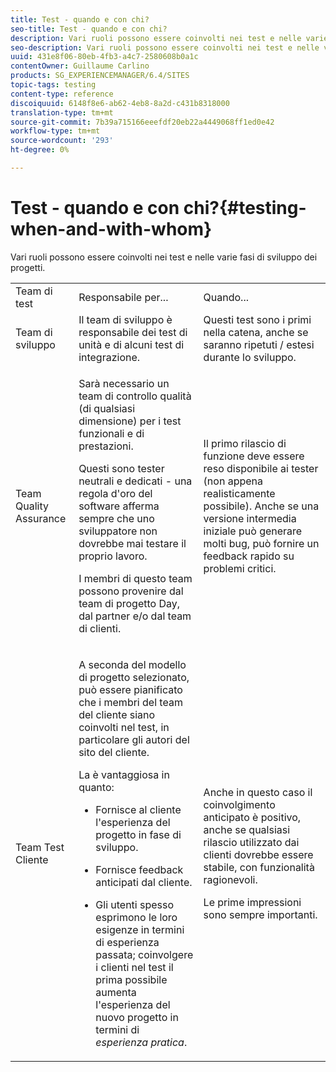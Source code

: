 ```yaml
---
title: Test - quando e con chi?
seo-title: Test - quando e con chi?
description: Vari ruoli possono essere coinvolti nei test e nelle varie fasi di sviluppo dei progetti
seo-description: Vari ruoli possono essere coinvolti nei test e nelle varie fasi di sviluppo dei progetti
uuid: 431e8f06-80eb-4fb3-a4c7-2580608b0a1c
contentOwner: Guillaume Carlino
products: SG_EXPERIENCEMANAGER/6.4/SITES
topic-tags: testing
content-type: reference
discoiquuid: 6148f8e6-ab62-4eb8-8a2d-c431b8318000
translation-type: tm+mt
source-git-commit: 7b39a715166eeefdf20eb22a4449068ff1ed0e42
workflow-type: tm+mt
source-wordcount: '293'
ht-degree: 0%

---
```



# Test - quando e con chi?{#testing-when-and-with-whom}

Vari ruoli possono essere coinvolti nei test e nelle varie fasi di sviluppo dei progetti.

<table> 
 <tbody> 
  <tr> 
   <td>Team di test</td> 
   <td>Responsabile per... </td> 
   <td>Quando...</td> 
  </tr> 
  <tr> 
   <td>Team di sviluppo</td> 
   <td>Il team di sviluppo è responsabile dei test di unità e di alcuni test di integrazione.</td> 
   <td>Questi test sono i primi nella catena, anche se saranno ripetuti / estesi durante lo sviluppo.</td> 
  </tr> 
  <tr> 
   <td>Team Quality Assurance</td> 
   <td><p>Sarà necessario un team di controllo qualità (di qualsiasi dimensione) per i test funzionali e di prestazioni.</p> <p>Questi sono tester neutrali e dedicati - una regola d'oro del software afferma sempre che uno sviluppatore non dovrebbe mai testare il proprio lavoro.</p> <p>I membri di questo team possono provenire dal team di progetto Day, dal partner e/o dal team di clienti.</p> </td> 
   <td><p>Il primo rilascio di funzione deve essere reso disponibile ai tester (non appena realisticamente possibile). Anche se una versione intermedia iniziale può generare molti bug, può fornire un feedback rapido su problemi critici.</p> </td> 
  </tr> 
  <tr> 
   <td>Team Test Cliente</td> 
   <td><p>A seconda del modello di progetto selezionato, può essere pianificato che i membri del team del cliente siano coinvolti nel test, in particolare gli autori del sito del cliente.</p> <p>La è vantaggiosa in quanto:</p> 
    <ul> 
     <li><p>Fornisce al cliente l'esperienza del progetto in fase di sviluppo.</p> </li> 
     <li><p>Fornisce feedback anticipati dal cliente.</p> </li> 
     <li><p>Gli utenti spesso esprimono le loro esigenze in termini di esperienza passata; coinvolgere i clienti nel test il prima possibile aumenta l'esperienza del nuovo progetto in termini di <i>esperienza pratica</i>.</p> </li> 
    </ul> </td> 
   <td><p>Anche in questo caso il coinvolgimento anticipato è positivo, anche se qualsiasi rilascio utilizzato dai clienti dovrebbe essere stabile, con funzionalità ragionevoli.</p> <p>Le prime impressioni sono sempre importanti.</p> </td> 
  </tr> 
 </tbody> 
</table>

